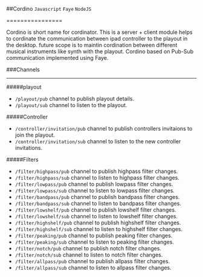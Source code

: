 ##Cordino
`Javascript` `Faye` `NodeJS`

================

Cordino is short name for cordinator. This is a server + client module helps to cordinate the communication between ipad controller to the playout in the desktop. future scope is to maintin cordination between different musical instruments like synth with the playout. Cordino based on Pub-Sub communication implemented using Faye.

###Channels
____

#####playout
- `/playout/pub` channel to publish playout details.
- `/playout/sub` channel to listen to the playout.

#####Controller
- `/controller/invitation/pub` channel to publish controllers invitaions to join the playout. 
- `/controller/invitation/sub` channel to listen to the new controller invitations.

#####Filters
- `/filter/highpass/pub` channel to publish highpass filter changes.
- `/filter/highpass/sub` channel to listen to highpass filter changes.
- `/filter/lowpass/pub` channel to publish lowpass filter changes.
- `/filter/lowpass/sub` channel to listen to lowpass filter changes.
- `/filter/bandpass/pub` channel to publish bandpass filter changes.
- `/filter/bandpass/sub` channel to listen to bandpass filter changes.
- `/filter/lowshelf/pub` channel to publish lowshelf filter changes.
- `/filter/lowshelf/sub` channel to listen to lowshelf filter changes.
- `/filter/highshelf/pub` channel to publish highshelf filter changes.
- `/filter/highshelf/sub` channel to listen to highshelf filter changes.
- `/filter/peaking/pub` channel to publish peaking filter changes.
- `/filter/peaking/sub` channel to listen to peaking filter changes.
- `/filter/notch/pub` channel to publish notch filter changes.
- `/filter/notch/sub` channel to listen to notch filter changes.
- `/filter/allpass/pub` channel to publish allpass filter changes.
- `/filter/allpass/sub` channel to listen to allpass filter changes.

